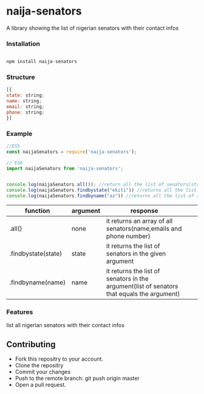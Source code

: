 # naija-senators

A library showing the list of nigerian senators with their contact infos

### Installation

```Javascript

npm install naija-senators

```

### Structure

<!-- ![screenshot](https://pasteboard.co/JuShMfn.png) -->

```Javascript
[{
state: string;
name: string;
email: string;
phone: string;
}]
```

### Example

```Javascript
//ES5
const naijaSenators = require('naija-senators');

// ES6
import naijaSenators from 'naija-senators';


console.log(naijaSenators.all()); //return all the list of senators(state, name, email, phone)
console.log(naijaSenators.findbystate("ekiti")) //returns all the list of senators in ekiti(state, name, email, phone)
console.log(naijaSenators.findbyname("az")) //returns all the list of senators that matches the string "az"(state, name, email, phone)

```

| function            | argument | response                                                                             |     |     |
| ------------------- | -------- | ------------------------------------------------------------------------------------ | --- | --- |
| .all()              | none     | it returns an array of all senators(name,emails and phone number)                    |     |     |
| .findbystate(state) | state    | it returns the list of senators in the given argument |     |     |
| .findbyname(name) | name    | it returns the list of senators in the argument(list of senators that equals the argument) |     |     |

### Features

list all nigerian senators with their contact infos

## Contributing

- Fork this repositry to your account.
- Clone the repositry
- Commit your changes
- Push to the remote branch: git push origin master
- Open a pull request.
